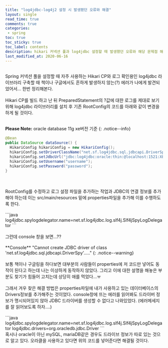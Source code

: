 ```yaml
---
title: "log4jdbc-log4j2 설정 시 발생됐던 오류와 해결"
layout: single    
read_time: true    
comments: true   
categories: 
 - spring  
toc: true    
toc_sticky: true    
toc_label: contents    
description: hikari 커넥션 풀과 log4jdbc 설정할 때 발생했던 오류와 해당 문제점 해결방법  
last_modified_at: 2020-06-16     
---
```

<br>
Spring 커넥션 풀을 설정할 때 자주 사용하는 Hikari CP와 로그 확인용인 log4jdbc 라이브러리 구축할 때 책이나 구글에서도 흔하게 발생하지 않는(?) 에러가 나에게 발견되었어서...   
한번 정리해본다.      
<br>
<br>
Hikari CP를 빌드 하고 난 뒤 PreparedStatement의 ?값에 대한 로그를 제대로 보기 위해 
log4jdbc 라이브러리를 설치 후 기존 RootConfig의 코드를 아래와 같이 변경을 하게 될 것이다.      
<br><br> 

**Please Note:** oracle database 11g xe버전 기준
{: .notice--info}
<br>
```java
@Bean
public DataSource dataSource() {
  HikariConfig hikariConfig = new HikariConfig();
  hikariConfig.setDriverClassName("net.sf.log4jdbc.sql.jdbcapi.DriverSpy");
  hikariConfig.setJdbcUrl("jdbc:log4jdbc:oracle:thin:@localhost:1521:XE");
  hikariConfig.setUsername("username");
  hikariConfig.setPassword("password");
}
```
<br>
<br>
RootConfig를 수정하고 로그 설정 파일을 추가하는 작업과 JDBC의 연결 정보를 추가 해야 하는데 이는 src/main/resources 밑에 properties파일을 추가해 이를 수행하도록 한다.    
<br>
<br>
```java
log4jdbc.spylogdelegator.name=net.sf.log4jdbc.log.slf4j.Slf4jSpyLogDelegator
```
<br>
<br>
그런데 console 창을 보면...??       
<br>
<br>     
**Console** "Cannot create JDBC driver of class 'net.sf.log4jdbc.sql.jdbcapi.DriverSpy'....."
{: .notice--warning}
<br><br>
보통 책이나 구글링을 하다보면 대부분의 사람들이 properties에 저 코드만 넣어도 동작이 된다고 하는데 나는 이상하게 동작하지 않았다.   
그리고 이에 대한 설명을 해놓은 부분도 찾기가 힘들어 고치는데 상당히 애를 먹었다...ㅠ    
<br>
<br>
그래서 겨우 찾은 해결 방법은 properties파일에 내가 사용하고 있는 데이터베이스의 Drivers정보를 추가해주는 것이었다.   
console창에 뜨는 에러를 읽어봐도 드라이버 정보가 명시되어있지 않아 JDBC 드라이버를 생성할 수 없다고 나와있었다.   
(에러메세지를 잘 읽어보도록 하자....)   
<br>
<br>
```java
log4jdbc.spylogdelegator.name=net.sf.log4jdbc.log.slf4j.Slf4jSpyLogDelegator
log4jdbc.drivers=org.oracledb.jdbc.Driver
```
<br>
혹시나 oracle이 아닌 mySQL, mariaDB같은 경우도 드라이브 정보가 따로 있는 것으로 알고 있다.   
오라클을 사용하고 있다면 위의 코드를 넣어준다면 해결될 것이다.    





